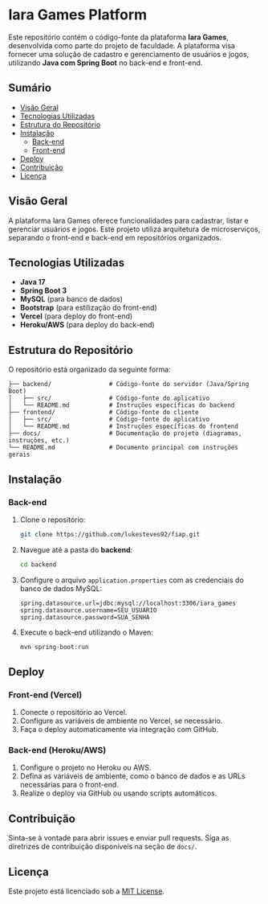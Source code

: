 
# Iara Games Platform

Este repositório contém o código-fonte da plataforma **Iara Games**, desenvolvida como parte do projeto de faculdade. A plataforma visa fornecer uma solução de cadastro e gerenciamento de usuários e jogos, utilizando **Java com Spring Boot** no back-end e front-end.

## Sumário
- [Visão Geral](#visão-geral)
- [Tecnologias Utilizadas](#tecnologias-utilizadas)
- [Estrutura do Repositório](#estrutura-do-repositório)
- [Instalação](#instalação)
  - [Back-end](#back-end)
  - [Front-end](#front-end)
- [Deploy](#deploy)
- [Contribuição](#contribuição)
- [Licença](#licença)

## Visão Geral

A plataforma Iara Games oferece funcionalidades para cadastrar, listar e gerenciar usuários e jogos. Este projeto utiliza arquitetura de microserviços, separando o front-end e back-end em repositórios organizados.

## Tecnologias Utilizadas

- **Java 17**
- **Spring Boot 3**
- **MySQL** (para banco de dados)
- **Bootstrap** (para estilização do front-end)
- **Vercel** (para deploy do front-end)
- **Heroku/AWS** (para deploy do back-end)
  
## Estrutura do Repositório

O repositório está organizado da seguinte forma:

```plaintext
├── backend/                # Código-fonte do servidor (Java/Spring Boot)
│   ├── src/                # Código-fonte do aplicativo
│   └── README.md           # Instruções específicas do backend
├── frontend/               # Código-fonte do cliente
│   ├── src/                # Código-fonte do aplicativo
│   └── README.md           # Instruções específicas do frontend
├── docs/                   # Documentação do projeto (diagramas, instruções, etc.)
└── README.md               # Documento principal com instruções gerais
```

## Instalação

### Back-end

1. Clone o repositório:
   ```bash
   git clone https://github.com/lukesteves92/fiap.git
   ```
2. Navegue até a pasta do **backend**:
   ```bash
   cd backend
   ```
3. Configure o arquivo `application.properties` com as credenciais do banco de dados MySQL:
   ```properties
   spring.datasource.url=jdbc:mysql://localhost:3306/iara_games
   spring.datasource.username=SEU_USUARIO
   spring.datasource.password=SUA_SENHA
   ```

4. Execute o back-end utilizando o Maven:
   ```bash
   mvn spring-boot:run
   ```

## Deploy

### Front-end (Vercel)

1. Conecte o repositório ao Vercel.
2. Configure as variáveis de ambiente no Vercel, se necessário.
3. Faça o deploy automaticamente via integração com GitHub.

### Back-end (Heroku/AWS)

1. Configure o projeto no Heroku ou AWS.
2. Defina as variáveis de ambiente, como o banco de dados e as URLs necessárias para o front-end.
3. Realize o deploy via GitHub ou usando scripts automáticos.

## Contribuição

Sinta-se à vontade para abrir issues e enviar pull requests. Siga as diretrizes de contribuição disponíveis na seção de `docs/`.

## Licença

Este projeto está licenciado sob a [MIT License](LICENSE).
